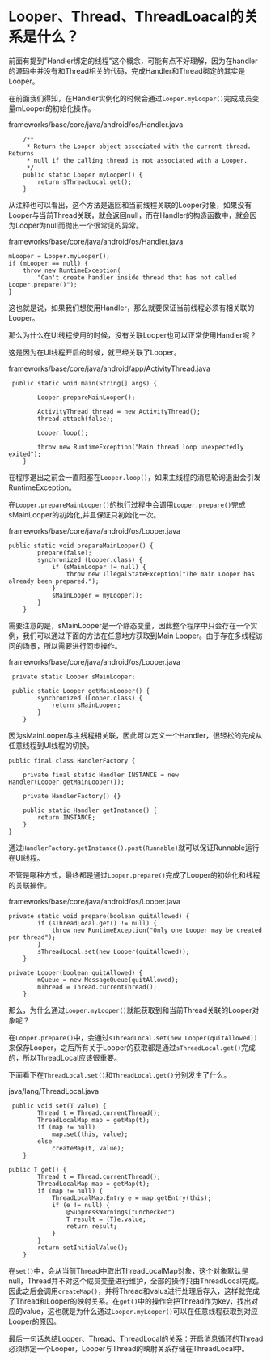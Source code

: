 # Looper、Thread、ThreadLoacal的关系是什么？

前面有提到"Handler绑定的线程"这个概念，可能有点不好理解，因为在handler的源码中并没有和Thread相关的代码，完成Handler和Thread绑定的其实是Looper。

在前面我们得知，在Handler实例化的时候会通过`Looper.myLooper()`完成成员变量mLooper的初始化操作。

frameworks/base/core/java/android/os/Handler.java

```text
    /**
     * Return the Looper object associated with the current thread.  Returns
     * null if the calling thread is not associated with a Looper.
     */
    public static Looper myLooper() {
        return sThreadLocal.get();
    }
```

从注释也可以看出，这个方法是返回和当前线程关联的Looper对象，如果没有Looper与当前Thread关联，就会返回null，而在Handler的构造函数中，就会因为Looper为null而抛出一个很常见的异常。

frameworks/base/core/java/android/os/Handler.java

```text
mLooper = Looper.myLooper();
if (mLooper == null) {
    throw new RuntimeException(
        "Can't create handler inside thread that has not called Looper.prepare()");
}
```

这也就是说，如果我们想使用Handler，那么就要保证当前线程必须有相关联的Looper。

那么为什么在UI线程使用的时候，没有关联Looper也可以正常使用Handler呢？

这是因为在UI线程开启的时候，就已经关联了Looper。

frameworks/base/core/java/android/app/ActivityThread.java

```text
 public static void main(String[] args) {

        Looper.prepareMainLooper();

        ActivityThread thread = new ActivityThread();
        thread.attach(false);

        Looper.loop();

        throw new RuntimeException("Main thread loop unexpectedly exited");
    }
```

在程序退出之前会一直阻塞在`Looper.loop()`，如果主线程的消息轮询退出会引发RuntimeException。

在`Looper.prepareMainLooper()`的执行过程中会调用`Looper.prepare()`完成sMainLooper的初始化,并且保证只初始化一次。

frameworks/base/core/java/android/os/Looper.java

```text
public static void prepareMainLooper() {
        prepare(false);
        synchronized (Looper.class) {
            if (sMainLooper != null) {
                throw new IllegalStateException("The main Looper has already been prepared.");
            }
            sMainLooper = myLooper();
        }
    }
```

需要注意的是，sMainLooper是一个静态变量，因此整个程序中只会存在一个实例，我们可以通过下面的方法在任意地方获取到Main Looper。由于存在多线程访问的场景，所以需要进行同步操作。

frameworks/base/core/java/android/os/Looper.java

```text
 private static Looper sMainLooper; 

 public static Looper getMainLooper() {
        synchronized (Looper.class) {
            return sMainLooper;
        }
    }
```

因为sMainLooper与主线程相关联，因此可以定义一个Handler，很轻松的完成从任意线程到UI线程的切换。

```text
public final class HandlerFactory {

    private final static Handler INSTANCE = new Handler(Looper.getMainLooper());

    private HandlerFactory() {}

    public static Handler getInstance() {
        return INSTANCE;
    }
}
```

通过`HandlerFactory.getInstance().post(Runnable)`就可以保证Runnable运行在UI线程。

不管是哪种方式，最终都是通过`Looper.prepare()`完成了Looper的初始化和线程的关联操作。

frameworks/base/core/java/android/os/Looper.java

```text
private static void prepare(boolean quitAllowed) {
        if (sThreadLocal.get() != null) {
            throw new RuntimeException("Only one Looper may be created per thread");
        }
        sThreadLocal.set(new Looper(quitAllowed));
    }

private Looper(boolean quitAllowed) {
        mQueue = new MessageQueue(quitAllowed);
        mThread = Thread.currentThread();
    }
```

那么，为什么通过`Looper.myLooper()`就能获取到和当前Thread关联的Looper对象呢？

在`Looper.prepare()`中，会通过`sThreadLocal.set(new Looper(quitAllowed))`来保存Looper，之后所有关于Looper的获取都是通过`sThreadLocal.get()`完成的，所以ThreadLocal应该很重要。

下面看下在`ThreadLocal.set()`和`ThreadLocal.get()`分别发生了什么。

java/lang/ThreadLocal.java

```text
 public void set(T value) {
        Thread t = Thread.currentThread();
        ThreadLocalMap map = getMap(t);
        if (map != null)
            map.set(this, value);
        else
            createMap(t, value);
    }

public T get() {
        Thread t = Thread.currentThread();
        ThreadLocalMap map = getMap(t);
        if (map != null) {
            ThreadLocalMap.Entry e = map.getEntry(this);
            if (e != null) {
                @SuppressWarnings("unchecked")
                T result = (T)e.value;
                return result;
            }
        }
        return setInitialValue();
    }
```

在`set()`中，会从当前Thread中取出ThreadLocalMap对象，这个对象默认是null，Thread并不对这个成员变量进行维护，全部的操作只由ThreadLocal完成。因此之后会调用`createMap()`，并将Thread和valus进行处理后存入，这样就完成了Thread和Looper的映射关系。在`get()`中的操作会把Thread作为key，找出对应的value，这也就是为什么通过`Looper.myLooper()`可以在任意线程获取到对应Looper的原因。

最后一句话总结Looper、Thread、ThreadLocal的关系：开启消息循环的Thread必须绑定一个Looper，Looper与Thread的映射关系存储在ThreadLocal中。

